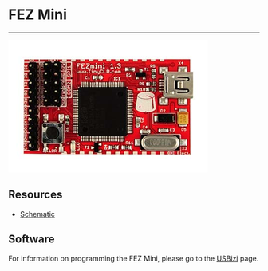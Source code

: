 # FEZ Mini
---
![FEZ Mini](images/fez_mini.jpg)

## Resources
* [Schematic](http://files.ghielectronics.com/downloads/Schematics/FEZ/FEZ%20Mini%20Schematic.pdf)

## Software

For information on programming the FEZ Mini, please go to the [USBizi](../soms/usbizi.md) page.